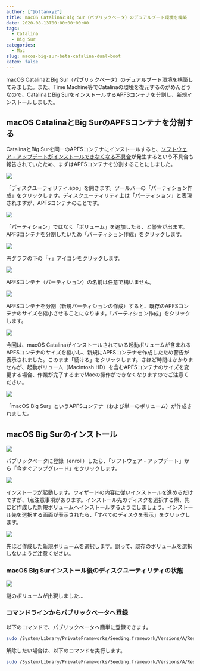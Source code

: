 ```yaml
---
author: ["@ottanxyz"]
title: macOS CatalinaとBig Sur（パブリックベータ）のデュアルブート環境を構築
date: 2020-08-13T00:00:00+00:00
tags:
  - Catalina
  - Big Sur
categories:
  - Mac
slug: macos-big-sur-beta-catalina-dual-boot
katex: false
---
```

macOS CatalinaとBig Sur（パブリックベータ）のデュアルブート環境を構築してみました。また、Time Machine等でCatalinaの環境を復元するのがめんどうなので、CatalinaとBig SurをインストールするAPFSコンテナを分割し、新規インストールしました。

## macOS CatalinaとBig SurのAPFSコンテナを分割する

CatalinaとBig Surを同一のAPFSコンテナにインストールすると、[ソフトウェア・アップデートがインストールできなくなる不具合](https://applech2.com/archives/20200701-macos-11-big-sur-beta-apfs-container-issues.html)が発生するという不具合も報告されていたため、まずはAPFSコンテナを分割することにしました。

![](screenshot-2020-08-12-17.05.19.png)

「ディスクユーティリティ.app」を開きます。ツールバーの「パーティション作成」をクリックします。ディスクユーティリティ上は「パーティション」と表現されますが、APFSコンテナのことです。

![](screenshot-2020-08-12-17.05.34.png)

「パーティション」ではなく「ボリューム」を追加したら、と警告が出ます。APFSコンテナを分割したいため「パーティション作成」をクリックします。

![](screenshot-2020-08-12-17.05.39.png)

円グラフの下の「+」アイコンをクリックします。

![](screenshot-2020-08-12-17.05.50.png)

APFSコンテナ（パーティション）の名前は任意で構いません。

![](screenshot-2020-08-12-17.05.56.png)

APFSコンテナを分割（新規パーティションの作成）すると、既存のAPFSコンテナのサイズを縮小させることになります。「パーティション作成」をクリックします。

![](screenshot-2020-08-12-17.06.05.png)

今回は、macOS Catalinaがインストールされている起動ボリュームが含まれるAPFSコンテナのサイズを縮小し、新規にAPFSコンテナを作成したため警告が表示されました。このまま「続ける」をクリックします。さほど時間はかかりませんが、起動ボリューム（Macintosh HD）を含むAPFSコンテナのサイズを変更する場合、作業が完了するまでMacの操作ができなくなりますのでご注意ください。

![](screenshot-2020-08-12-17.07.30.png)

「macOS Big Sur」というAPFSコンテナ（および単一のボリューム）が作成されました。

## macOS Big Surのインストール

![](screenshot-2020-08-12-17.07.36.png)

パブリックベータに登録（enroll）したら、「ソフトウェア・アップデート」から「今すぐアップグレード」をクリックします。

![](screenshot-2020-08-12-17.07.50.png)

インストーラが起動します。ウィザードの内容に従いインストールを進めるだけですが、1点注意事項があります。インストール先のディスクを選択する際、先ほど作成した新規ボリュームへインストールするようにしましょう。インストール先を選択する画面が表示されたら、「すべてのディスクを表示」をクリックします。

![](screenshot-2020-08-12-17.07.54.png)

先ほど作成した新規ボリュームを選択します。誤って、既存のボリュームを選択しないようご注意ください。

### macOS Big Surインストール後のディスクユーティリティの状態

![](screenshot-2020-08-12-17.42.09.png)

謎のボリュームが出現しました…

### コマンドラインからパブリックベータへ登録

以下のコマンドで、パブリックベータへ簡単に登録できます。

```zsh
sudo /System/Library/PrivateFrameworks/Seeding.framework/Versions/A/Resources/seedutil enroll PublicSeed
```

解除したい場合は、以下のコマンドを実行します。

```zsh
sudo /System/Library/PrivateFrameworks/Seeding.framework/Versions/A/Resources/seedutil unenroll
```
